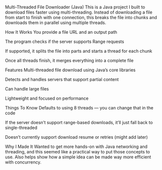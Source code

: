 Multi-Threaded File Downloader (Java)
This is a Java project I built to download files faster using multi-threading. Instead of downloading a file from start to finish with one connection, this breaks the file into chunks and downloads them in parallel using multiple threads.


How It Works
You provide a file URL and an output path

The program checks if the server supports Range requests

If supported, it splits the file into parts and starts a thread for each chunk

Once all threads finish, it merges everything into a complete file

Features
Multi-threaded file download using Java’s core libraries

Detects and handles servers that support partial content

Can  handle large files

Lightweight and focused on performance

Things To Know
Defaults to using 8 threads — you can change that in the code

If the server doesn’t support range-based downloads, it’ll just fall back to single-threaded

Doesn’t currently support download resume or retries (might add later)

Why I Made It
Wanted to get more hands-on with Java networking and threading, and this seemed like a practical way to put those concepts to use. Also helps show how a simple idea can be made way more efficient with concurrency.

